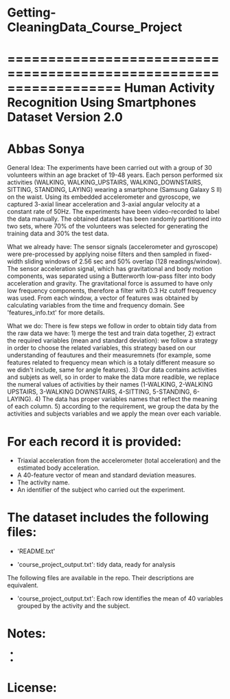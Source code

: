 Getting-CleaningData_Course_Project
===================================
==================================================================
Human Activity Recognition Using Smartphones Dataset
Version 2.0
==================================================================
Abbas Sonya
==================================================================

General Idea:
The experiments have been carried out with a group of 30 volunteers within an age bracket of 19-48 years. Each person performed six activities (WALKING, WALKING_UPSTAIRS, WALKING_DOWNSTAIRS, SITTING, STANDING, LAYING) wearing a smartphone (Samsung Galaxy S II) on the waist. Using its embedded accelerometer and gyroscope, we captured 3-axial linear acceleration and 3-axial angular velocity at a constant rate of 50Hz. The experiments have been video-recorded to label the data manually. The obtained dataset has been randomly partitioned into two sets, where 70% of the volunteers was selected for generating the training data and 30% the test data. 

What we already have:
The sensor signals (accelerometer and gyroscope) were pre-processed by applying noise filters and then sampled in fixed-width sliding windows of 2.56 sec and 50% overlap (128 readings/window). The sensor acceleration signal, which has gravitational and body motion components, was separated using a Butterworth low-pass filter into body acceleration and gravity. The gravitational force is assumed to have only low frequency components, therefore a filter with 0.3 Hz cutoff frequency was used. From each window, a vector of features was obtained by calculating variables from the time and frequency domain. See 'features_info.txt' for more details. 

What we do:
There is few steps we follow in order to obtain tidy data from the raw data we have: 1) merge the test and train data together, 2) extract the required variables (mean and standard deviation): we follow a strategy in order to choose the related variables, this strategy based on our understanding of feautures and their measuremnets (for example, some features related to frequency mean which is a totaly different measure so we didn't include, same for angle features). 3) Our data contains activities and subjets as well, so in order to make the data more readible, we replace the numeral values of activities by their names (1-WALKING, 2-WALKING UPSTAIRS, 3-WALKING DOWNSTAIRS, 4-SITTING, 5-STANDING, 6-LAYING). 4) The data has proper variables names that reflect the meaning of each column. 5) according to the requirement, we group the data by the activities and subjects variables and we apply the mean over each variable. 


For each record it is provided:
======================================

- Triaxial acceleration from the accelerometer (total acceleration) and the estimated body acceleration.
- A 40-feature vector of mean and standard deviation measures. 
- The activity name. 
- An identifier of the subject who carried out the experiment.

The dataset includes the following files:
=========================================

- 'README.txt'

- 'course_project_output.txt': tidy data, ready for analysis

The following files are available in the repo. Their descriptions are equivalent. 

- 'course_project_output.txt': Each row identifies the mean of 40 variables grouped by the activity and the subject. 


Notes: 
======
- 
- 


License:
========

